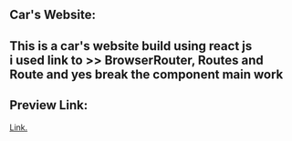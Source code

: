 ## Car's Website:

This is a car's website build using react js   
i used link to  >> BrowserRouter, Routes and Route
and yes break the component main work
---

## Preview Link:
[Link.](https://car.bhusalshiva.com.np/)
